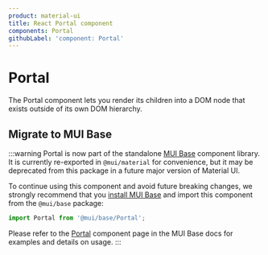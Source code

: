 ```yaml
---
product: material-ui
title: React Portal component
components: Portal
githubLabel: 'component: Portal'
---
```


# Portal

<p class="description">The Portal component lets you render its children into a DOM node that exists outside of its own DOM hierarchy.</p>

## Migrate to MUI Base

:::warning
Portal is now part of the standalone [MUI Base](/base/getting-started/overview/) component library.
It is currently re-exported in `@mui/material` for convenience, but it may be deprecated from this package in a future major version of Material UI.

To continue using this component and avoid future breaking changes, we strongly recommend that you [install MUI Base](/base/getting-started/installation/) and import this component from the `@mui/base` package:

```js
import Portal from '@mui/base/Portal';
```

Please refer to the [Portal](/base/react-portal/) component page in the MUI Base docs for examples and details on usage.
:::
